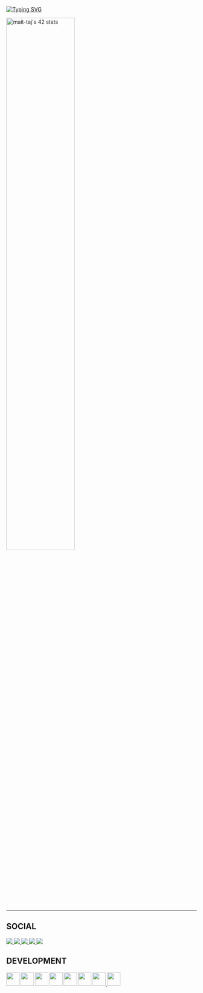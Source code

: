 [![Typing SVG](https://readme-typing-svg.demolab.com?font=Cinzel&size=28&duration=3500&pause=300&color=d00000&center=true&width=435&lines=YoU/>WLcOm.In->MY😑GithUb)](https://git.io/typing-svg)
</hr>
<p align="auto">
<a href="https://github.com/oakoudad/badge42" align="left">
    <img src="https://badge.mediaplus.ma/binary/mait-taj" alt="mait-taj's 42 stats" width=60% display=block"/>
</a>
<hr/>
</p>

## SOCIAL
<a href="mailto:mhdjant607@gmail.com">
    <img src="https://img.shields.io/badge/-Gmail-000?style=flat&logo=Gmail&logoColor=ea4335&labelColor=000"">
</a>
<a href="https://twitter.com/MhDjant">
    <img src="https://img.shields.io/badge/-X-000?style=flat&logo=X&logoColor=fff&labelColor=000"">
</a>
</a>
<a href="https://discord.com/users/">
    <img src="https://img.shields.io/badge/-discord-000?style=flat&logo=discord&logoColor=fff&labelColor=000"">
</a>
<a href="https://www.instagram.com/simotajant/">
    <img src="https://img.shields.io/badge/-instagram-000?style=flat&logo=instagram&logoColor=fff&labelColor=000"">
</a>
<a href="https://www.linkedin.com/in/محمد-ايت-تجانت-2b46212ab/">
    <img src="https://img.shields.io/badge/-linkedin-000?style=flat&logo=linkedin&logoColor=fff&labelColor=000"">
</a>

## DEVELOPMENT
<a href="https://skillicons.dev">
    <img width="35" height="35" align="left" src="https://skillicons.dev/icons?i=python" /> <img width="35" height="35" align="left" src="https://skillicons.dev/icons?i=linux" /> <img width="35" height="35" align="left" src="https://skillicons.dev/icons?i=javascript" /><img width="35" height="35" align="left" src="https://skillicons.dev/icons?i=c" />
    <img width="35" height="35" align="left" src="https://skillicons.dev/icons?i=bash" /> <img width="35" height="35" align="left" src="https://skillicons.dev/icons?i=vscode" /> <img width="35" height="35" src="https://skillicons.dev/icons?i=java" /> <img width="35" height="35" src="https://skillicons.dev/icons?i=cpp"/> </a>
